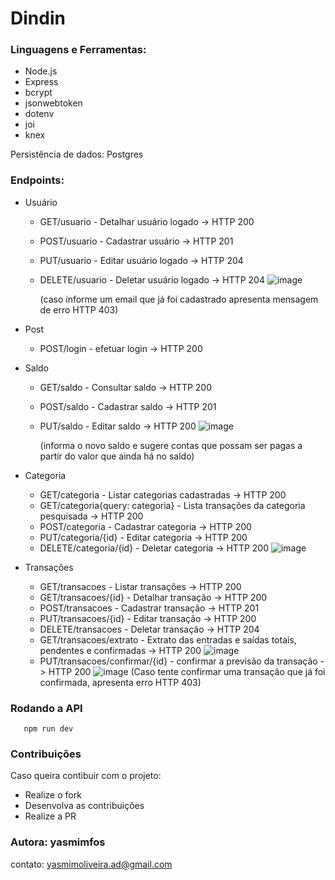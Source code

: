 # Dindin

### Linguagens e Ferramentas:
- Node.js
- Express
- bcrypt
- jsonwebtoken
- dotenv
- joi
- knex

Persistência de dados: Postgres

### Endpoints:
  - Usuário
    - GET/usuario - Detalhar usuário logado -> HTTP 200
    - POST/usuario - Cadastrar usuário -> HTTP 201 
    - PUT/usuario - Editar usuário logado -> HTTP 204
    - DELETE/usuario - Deletar usuário logado -> HTTP 204
      ![image](https://github.com/yasmimfos/Dindin/assets/139164469/10617aee-9b95-427e-889f-a60806ffe49a) 
    
      (caso informe um email que já foi cadastrado apresenta mensagem de erro HTTP 403)

  - Post
    - POST/login - efetuar login -> HTTP 200
  - Saldo
    - GET/saldo - Consultar saldo -> HTTP 200
    - POST/saldo - Cadastrar saldo -> HTTP 201
    - PUT/saldo - Editar saldo -> HTTP 200
      ![image](https://github.com/yasmimfos/Dindin/assets/139164469/04d4e590-4bbe-4873-abeb-263ec2b6fcf4) 

      (informa o novo saldo e sugere contas que possam ser pagas a partir do valor que ainda há no saldo)

  - Categoria
    - GET/categoria - Listar categorias cadastradas -> HTTP 200
    - GET/categoria{query: categoria} - Lista transações da categoria pesquisada -> HTTP 200
    - POST/categoria - Cadastrar categoria -> HTTP 200
    - PUT/categoria/{id} - Editar categoria -> HTTP 200
    - DELETE/categoria/{id} - Deletar categoria -> HTTP 200
      ![image](https://github.com/yasmimfos/Dindin/assets/139164469/a6e66a1b-d4ef-48af-8281-6655fbc33335)

  - Transações
    - GET/transacoes - Listar transações -> HTTP 200
    - GET/transacoes/{id} - Detalhar transação -> HTTP 200
    - POST/transacoes - Cadastrar transação -> HTTP 201
    - PUT/transacoes/{id} - Editar transação -> HTTP 200
    - DELETE/transacoes - Deletar transação -> HTTP 204
    - GET/transacoes/extrato - Extrato das entradas e saídas totais, pendentes e confirmadas -> HTTP 200
    ![image](https://github.com/yasmimfos/Dindin/assets/139164469/38d287b5-55e7-4fd2-9fbb-7d3d247b820f)
    - PUT/transacoes/confirmar/{id} - confirmar a previsão da transação -> HTTP 200
![image](https://github.com/yasmimfos/Dindin/assets/139164469/8fddf9a7-c142-4bc6-a69e-13222563c722)
(Caso tente confirmar uma transação que já foi confirmada, apresenta erro HTTP 403)

   
### Rodando a API
       npm run dev

### Contribuições
  Caso queira contibuir com o projeto:
  -  Realize o fork
  -  Desenvolva as contribuições
  - Realize a PR

### Autora: yasmimfos
  contato: yasmimoliveira.ad@gmail.com

